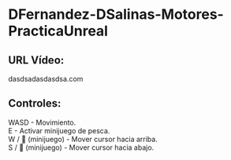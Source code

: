 # DFernandez-DSalinas-Motores-PracticaUnreal

## URL Vídeo:  
dasdsadasdasdsa.com  
## Controles:  
WASD - Movimiento.  
E - Activar minijuego de pesca.  
W / 🔼 (minijuego) - Mover cursor hacia arriba.  
S / 🔽 (minijuego) - Mover cursor hacia abajo.  

